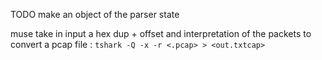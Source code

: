 TODO
make an object of the parser state

muse take in input a hex dup + offset and interpretation of the packets
to convert a pcap file : `tshark -Q -x -r <.pcap> > <out.txtcap>`